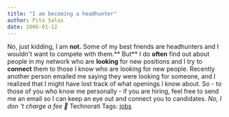 ```yaml
---
title: "I am becoming a headhunter"
author: Pito Salas
date: 2006-01-12
---
```




No, just kidding, I am **not.** Some of my best friends are headhunters and I
wouldn't want to compete with them.** But** I do **often** find out about
people in my network who are **looking** for new positions and I try to
**connect** them to those I know who are looking for new people. Recently
another person emailed me saying they were looking for someone, and I realized
that I might have lost track of what openings I know about. So - to those of
you who know me personally - if you are hiring, feel free to send me an email
so I can keep an eye out and connect you to candidates. _No, I don 't charge a
fee 🙂_ Technorati Tags: [jobs](<http://www.technorati.com/tag/jobs>)


